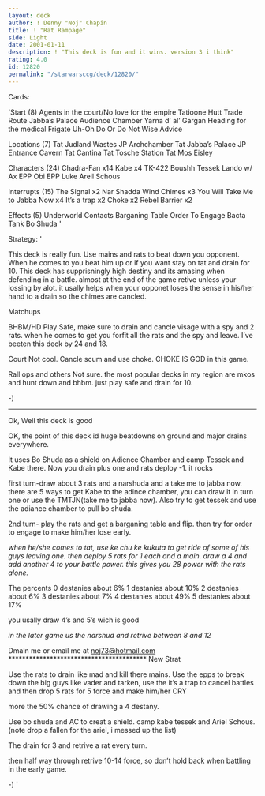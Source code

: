 ```yaml
---
layout: deck
author: ! Denny "Noj" Chapin
title: ! "Rat Rampage"
side: Light
date: 2001-01-11
description: ! "This deck is fun and it wins. version 3 i think"
rating: 4.0
id: 12820
permalink: "/starwarsccg/deck/12820/"
---
```

Cards: 

'Start (8)
Agents in the court/No love for the empire
Tatioone Hutt Trade Route
Jabba’s Palace Audience Chamber
Yarna d’ al’ Gargan
Heading for the medical Frigate
Uh-Oh
Do Or Do Not
Wise Advice

Locations (7)
Tat Judland Wastes
JP Archchamber
Tat Jabba&#8217;s Palace
JP Entrance Cavern
Tat Cantina
Tat Tosche Station
Tat Mos Eisley



Characters (24)
Chadra-Fan x14
Kabe x4
TK-422
Boushh
Tessek
Lando w/ Ax
EPP Obi
EPP Luke
Areil Schous

Interrupts (15)
The Signal x2
Nar Shadda Wind Chimes x3
You Will Take Me to Jabba Now x4
It’s a trap x2
Choke x2
Rebel Barrier x2

Effects (5)
Underworld Contacts
Barganing Table
Order To Engage
Bacta Tank
Bo Shuda
'

Strategy: '

This deck is really fun. Use mains and rats to beat down you opponent. When he comes to you beat him up or if you want stay on tat and drain for 10. This deck has supprisningly high destiny and its amasing when defending in a battle. almost at the end of the game retive unless your lossing by alot. it usally helps when your opponet loses the sense in his/her hand to a drain so the chimes are cancled.


Matchups

BHBM/HD
Play Safe, make sure to drain and cancle visage with a spy and 2 rats. when he comes to get you forfit all the rats and the spy and leave. I’ve beeten this deck by 24 and 18.

Court
Not cool. Cancle scum and use choke. CHOKE IS GOD in this game.

Rall ops and others
Not sure. the most popular decks in my region are mkos and hunt down and bhbm. just play safe and drain for 10.


-)
**********



Ok,
Well this deck is good

OK, the point of this deck id huge beatdowns on ground and major drains everywhere.

It uses Bo Shuda as a shield on Adience Chamber and camp Tessek and Kabe there. Now you drain plus one and rats deploy -1. it rocks

first turn-draw about 3 rats and a narshuda and a take me to jabba now. there are 5 ways to get Kabe to the adince chamber, you can draw it in turn one or use the TMTJN(take me to jabba now).
Also try to get tessek and use the adiance chamber to pull bo shuda.

2nd turn- play the rats and get a barganing table and flip. then try for order to engage to make him/her lose early.

*when he/she comes to tat, use ke chu ke kukuta to get ride of some of his guys leaving one. then deploy 5 rats for 1 each and a main. draw a 4 and add another 4 to your battle power. this gives you 28 power with the rats alone.*


The percents
0 destanies about 6%
1 destanies about 10%
2 destanies about 6%
3 destanies about 7%
4 destanies about 49%
5 destanies about 17%


you usally draw 4&#8217;s and 5&#8217;s wich is good

*in the later game us the narshud and retrive between 8 and 12*

Dmain me or email me at noj73@hotmail.com
**************************************** New Strat



Use the rats to drain like mad and kill there mains. Use the epps to break down the big guys like vader and tarken, use the it&#8217;s a trap to cancel battles and then drop 5 rats for 5 force and make him/her CRY


more the 50% chance of drawing a 4 destany.


Use bo shuda and AC to creat a shield. camp kabe tessek and Ariel Schous. (note drop a fallen for the ariel, i messed up the list)

The drain for 3 and retrive a rat every turn.


then half way through retrive 10-14 force, so don&#8217;t hold back when battling in the early game.


-)
'
